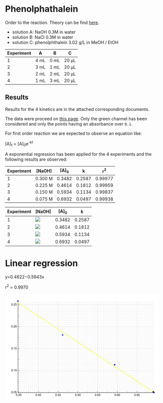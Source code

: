 # Phenolphathalein

Order to the reaction. Theory can be find [here](<https://chem.libretexts.org/Bookshelves/Physical_and_Theoretical_Chemistry_Textbook_Maps/Supplemental_Modules_(Physical_and_Theoretical_Chemistry)/Kinetics/Experimental_Methods/Methods_of_Determining_Reaction_Order>).

- solution A: NaOH 0.3M in water
- solution B: NaCl 0.3M in water
- solution C: phenolphthalein 3.02 g/L in MeOH / EtOH

| Experiment | A    | B    | C     |
| ---------- | ---- | ---- | ----- |
| 1          | 4 mL | 0 mL | 20 µL |
| 2          | 3 mL | 1 mL | 20 µL |
| 3          | 2 mL | 2 mL | 20 µL |
| 4          | 1 mL | 3 mL | 20 µL |

## Results

Results for the 4 kinetics are in the attached corresponding documents.

The data were proceed on [this page](https://www.cheminfo.org/?viewURL=https%3A%2F%2Fcouch.cheminfo.org%2Fcheminfo-public%2F7b6eb01da45510275179c4b587bb63f0%2Fview.json&loadversion=true&fillsearch=Analyse+spectro+log). Only the green channel has been considered and only the points having an absorbance over `0.1`.

For first order reaction we are expected to observe an equation like:

[A]<sub>t</sub> = [A]<sub>0</sub>e<sup>-kt</sup>

A exponential regression has been applied for the 4 experiments and the following results are observed:

| Experiment | [NaOH]  | [A]<sub>0</sub> | k      | r<sup>2</sup> |
| ---------- | ------- | --------------- | ------ | ------------- |
| 1          | 0.300 M | 0.3482          | 0.2587 | 0.99977       |
| 2          | 0.225 M | 0.4614          | 0.1812 | 0.99959       |
| 3          | 0.150 M | 0.5934          | 0.1134 | 0.99837       |
| 4          | 0.075 M | 0.6932          | 0.0497 | 0.99938       |

| Experiment | [NaOH]                 | [A]<sub>0</sub> | k      |
| ---------- | ---------------------- | --------------- | ------ |
| 1          | <img src="chart1.svg"> | 0.3482          | 0.2587 |
| 2          | <img src="chart2.svg"> | 0.4614          | 0.1812 |
| 3          | <img src="chart3.svg"> | 0.5934          | 0.1134 |
| 4          | <img src="chart4.svg"> | 0.6932          | 0.0497 |

# Linear regression

y=0.4622−0.5943x

r<sup>2</sup> = 0.9970

<img src="regression.svg">
